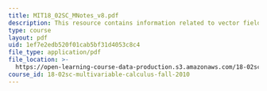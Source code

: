 ```yaml
---
title: MIT18_02SC_MNotes_v8.pdf
description: This resource contains information related to vector fields in the plane.
type: course
layout: pdf
uid: 1ef7e2edb520f01cab5bf31d4053c8c4
file_type: application/pdf
file_location: >-
  https://open-learning-course-data-production.s3.amazonaws.com/18-02sc-multivariable-calculus-fall-2010/1ef7e2edb520f01cab5bf31d4053c8c4_MIT18_02SC_MNotes_v8.pdf
course_id: 18-02sc-multivariable-calculus-fall-2010
---
```

